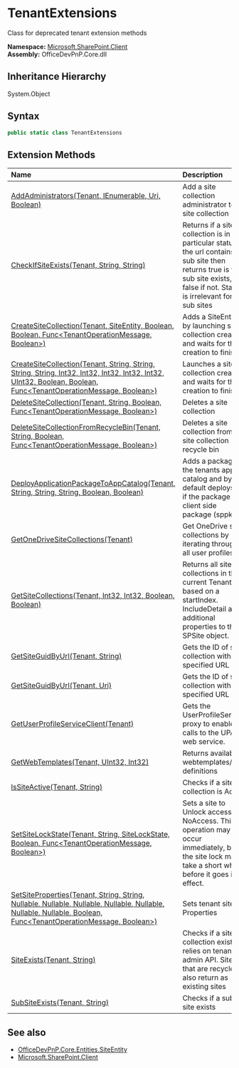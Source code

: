 # TenantExtensions
 Class for deprecated tenant extension methods   

**Namespace:** [Microsoft.SharePoint.Client](Microsoft.SharePoint.Client.md)  
**Assembly:** OfficeDevPnP.Core.dll  
## Inheritance Hierarchy
System.Object  
## Syntax
```C#
public static class TenantExtensions
```
## Extension Methods
|**Name**|**Description**|
|:-----|:-----|
| [AddAdministrators(Tenant, IEnumerable<UserEntity>, Uri, Boolean)](Microsoft.SharePoint.Client.TenantExtensions.23dcea4d.md) | Add a site collection administrator to a site collection
| [CheckIfSiteExists(Tenant, String, String)](Microsoft.SharePoint.Client.TenantExtensions.bd62d116.md) | Returns if a site collection is in a particular status. If the url contains a sub site then returns true is the sub site exists, false if not. Status is irrelevant for sub sites
| [CreateSiteCollection(Tenant, SiteEntity, Boolean, Boolean, Func<TenantOperationMessage, Boolean>)](Microsoft.SharePoint.Client.TenantExtensions.8f180b3b.md) | Adds a SiteEntity by launching site collection creation and waits for the creation to finish
| [CreateSiteCollection(Tenant, String, String, String, String, Int32, Int32, Int32, Int32, Int32, UInt32, Boolean, Boolean, Func<TenantOperationMessage, Boolean>)](Microsoft.SharePoint.Client.TenantExtensions.5122ed46.md) | Launches a site collection creation and waits for the creation to finish
| [DeleteSiteCollection(Tenant, String, Boolean, Func<TenantOperationMessage, Boolean>)](Microsoft.SharePoint.Client.TenantExtensions.32ab407c.md) | Deletes a site collection
| [DeleteSiteCollectionFromRecycleBin(Tenant, String, Boolean, Func<TenantOperationMessage, Boolean>)](Microsoft.SharePoint.Client.TenantExtensions.802142c7.md) | Deletes a site collection from the site collection recycle bin
| [DeployApplicationPackageToAppCatalog(Tenant, String, String, String, Boolean, Boolean)](Microsoft.SharePoint.Client.TenantExtensions.8b800134.md) | Adds a package to the tenants app catalog and by default deploys it if the package is a client side package (sppkg)
| [GetOneDriveSiteCollections(Tenant)](Microsoft.SharePoint.Client.TenantExtensions.2c08e126.md) | Get OneDrive site collections by iterating through all user profiles.
| [GetSiteCollections(Tenant, Int32, Int32, Boolean, Boolean)](Microsoft.SharePoint.Client.TenantExtensions.9ce74f2.md) | Returns all site collections in the current Tenant based on a startIndex. IncludeDetail adds additional properties to the SPSite object.
| [GetSiteGuidByUrl(Tenant, String)](Microsoft.SharePoint.Client.TenantExtensions.6b408500.md) | Gets the ID of site collection with specified URL
| [GetSiteGuidByUrl(Tenant, Uri)](Microsoft.SharePoint.Client.TenantExtensions.64e4cb66.md) | Gets the ID of site collection with specified URL
| [GetUserProfileServiceClient(Tenant)](Microsoft.SharePoint.Client.TenantExtensions.4a97c99c.md) | Gets the UserProfileService proxy to enable calls to the UPA web service.
| [GetWebTemplates(Tenant, UInt32, Int32)](Microsoft.SharePoint.Client.TenantExtensions.26f04e93.md) | Returns available webtemplates/site definitions
| [IsSiteActive(Tenant, String)](Microsoft.SharePoint.Client.TenantExtensions.df897728.md) | Checks if a site collection is Active
| [SetSiteLockState(Tenant, String, SiteLockState, Boolean, Func<TenantOperationMessage, Boolean>)](Microsoft.SharePoint.Client.TenantExtensions.ef999b08.md) | Sets a site to Unlock access or NoAccess. This operation may occur immediately, but the site lock may take a short while before it goes into effect.
| [SetSiteProperties(Tenant, String, String, Nullable<Boolean>, Nullable<SharingCapabilities>, Nullable<Int64>, Nullable<Int64>, Nullable<Double>, Nullable<Double>, Nullable<Boolean>, Boolean, Func<TenantOperationMessage, Boolean>)](Microsoft.SharePoint.Client.TenantExtensions.41bc0a90.md) | Sets tenant site Properties
| [SiteExists(Tenant, String)](Microsoft.SharePoint.Client.TenantExtensions.fa3c7d26.md) | Checks if a site collection exists, relies on tenant admin API. Sites that are recycled also return as existing sites
| [SubSiteExists(Tenant, String)](Microsoft.SharePoint.Client.TenantExtensions.488f63fb.md) | Checks if a sub site exists
## See also
- [OfficeDevPnP.Core.Entities.SiteEntity](OfficeDevPnP.Core.Entities.SiteEntity.md)
- [Microsoft.SharePoint.Client](Microsoft.SharePoint.Client.md)

